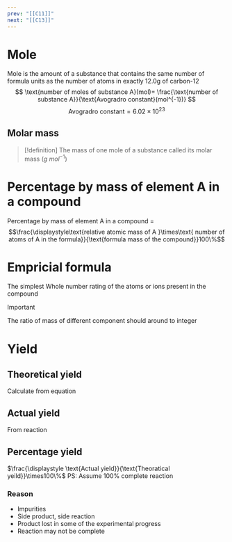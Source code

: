 ```yaml
---
prev: "[[C11]]"
next: "[[C13]]"
---
```


# Mole 
Mole is the amount of a substance that contains the same number of formula units as the number of atoms in exactly 12.0g of carbon-12 
$$
\text{number of moles of substance A}(mol)= \frac{\text{number of substance A}}{\text{Avogradro constant}(mol^{-1})}
$$
$$
\text{Avogradro constant}= 6.02\times 10^{23}
$$

## Molar mass
> [!definition]
> The mass of one mole of a substance called its molar mass $\displaystyle(g\ mol^{-1})$

# Percentage by mass of element A in a compound 
Percentage by mass of element A in a compound =
$$\frac{\displaystyle\text{relative atomic mass of A }\times\text{ number of atoms of A in the formula}}{\text{formula mass of the compound}}100\%$$
# Empricial formula 
The simplest Whole number rating of the atoms or ions present in the compound

> [!IMPORTANT]
> The ratio of mass of different component should around to integer
# Yield
## Theoretical yield
Calculate from equation

## Actual yield
From reaction

## Percentage yield
$\frac{\displaystyle \text{Actual yield}}{\text{Theoratical yeild}}\times100\%$
PS: Assume 100% complete reaction

### Reason
- Impurities
- Side product, side reaction
- Product lost in some of the experimental progress
- Reaction may not be complete
